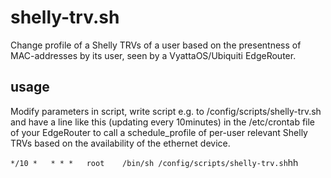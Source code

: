 # shelly-trv.sh

Change profile of a Shelly TRVs of a user based on the presentness of MAC-addresses by its user, seen by a VyattaOS/Ubiquiti EdgeRouter.

## usage

Modify parameters in script, write script e.g. to /config/scripts/shelly-trv.sh and have a line like this (updating every 10minutes) in the /etc/crontab file of your EdgeRouter to call a schedule_profile of per-user relevant Shelly TRVs based on the availability of the ethernet device.

`*/10 *   * * *   root    /bin/sh /config/scripts/shelly-trv.sh`hh
